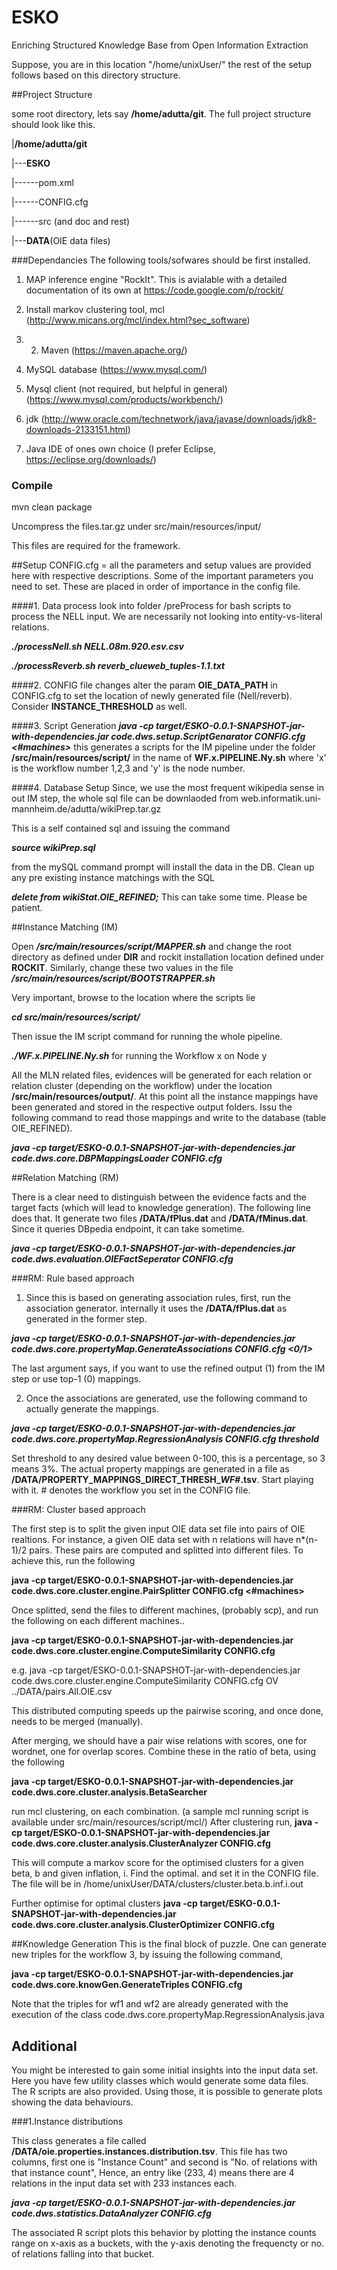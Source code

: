 # ESKO
Enriching Structured Knowledge Base from Open Information Extraction

Suppose, you are in this location "/home/unixUser/" the rest of the setup follows based on this directory structure.

##Project Structure

some root directory, lets say **/home/adutta/git**. The full project structure should look like this.

|**/home/adutta/git**

|---**ESKO**

|------pom.xml

|------CONFIG.cfg

|------src (and doc and rest)


|---**DATA**(OIE data files)

###Dependancies
The following tools/sofwares should be first installed.

1. MAP inference engine "RockIt". This is avialable with a detailed documentation of its own at https://code.google.com/p/rockit/

2. Install markov clustering tool, mcl (http://www.micans.org/mcl/index.html?sec_software)

3. 2. Maven (https://maven.apache.org/)

4. MySQL database (https://www.mysql.com/)
 
5. Mysql client (not required, but helpful in general) (https://www.mysql.com/products/workbench/)
 
6. jdk (http://www.oracle.com/technetwork/java/javase/downloads/jdk8-downloads-2133151.html)

7. Java IDE of ones own choice (I prefer Eclipse, https://eclipse.org/downloads/)

 


### Compile
mvn clean package

Uncompress the files.tar.gz under src/main/resources/input/

This files are required for the framework.

##Setup
CONFIG.cfg = all the parameters and setup values are provided here with respective descriptions. Some of the important parameters you need to set. These are placed in order of importance in the config file. 

####1. Data process
look into folder /preProcess for bash scripts to process the NELL input. We are necessarily not looking into entity-vs-literal relations. 

***./processNell.sh NELL.08m.920.esv.csv***

***./processReverb.sh reverb_clueweb_tuples-1.1.txt***

####2. CONFIG file changes
alter the param **OIE_DATA_PATH** in CONFIG.cfg to set the location of newly generated file (Nell/reverb). Consider **INSTANCE_THRESHOLD** as well. 

####3. Script Generation
***java -cp target/ESKO-0.0.1-SNAPSHOT-jar-with-dependencies.jar code.dws.setup.ScriptGenarator CONFIG.cfg <#machines>***
this generates a scripts for the IM pipeline under the folder  **/src/main/resources/script/** in the name of **WF.x.PIPELINE.Ny.sh** where 'x' is the workflow number 1,2,3 and 'y' is the node number.
 
 
####4. Database Setup
Since, we use the most frequent wikipedia sense in out IM step, the whole sql file can be downlaoded from web.informatik.uni-mannheim.de/adutta/wikiPrep.tar.gz

This is a self contained sql and issuing the command 

***source wikiPrep.sql*** 

from the mySQL command prompt will install the data in the DB. Clean up any pre existing instance matchings with the SQL 

***delete from wikiStat.OIE_REFINED;***  This can take some time. Please be patient.


##Instance Matching (IM)

Open ***/src/main/resources/script/MAPPER.sh*** and change the root directory as defined under **DIR** and rockit installation location defined under **ROCKIT**. Similarly, change these two values in the file ***/src/main/resources/script/BOOTSTRAPPER.sh***

Very important, browse to the location where the scripts lie

***cd src/main/resources/script/***

Then issue the IM script command for running the whole pipeline.

***./WF.x.PIPELINE.Ny.sh*** for running the Workflow x on Node y

All the MLN related files, evidences will be generated for each relation or relation cluster (depending on the workflow) under the location **/src/main/resources/output/**. At this point all the instance mappings have been generated and stored in the respective output folders. Issu the following command to read those mappings and write to the database (table OIE_REFINED).

***java -cp target/ESKO-0.0.1-SNAPSHOT-jar-with-dependencies.jar code.dws.core.DBPMappingsLoader CONFIG.cfg***

##Relation Matching (RM)

There is a clear need to distinguish between the evidence facts and the target facts (which will lead to knowledge generation). The following line does that. It generate two files **/DATA/fPlus.dat** and  **/DATA/fMinus.dat**. Since it queries DBpedia endpoint, it can take sometime.

***java -cp target/ESKO-0.0.1-SNAPSHOT-jar-with-dependencies.jar code.dws.evaluation.OIEFactSeperator CONFIG.cfg***

###RM: Rule based approach

1. Since this is based on generating association rules, first, run the association generator. internally it uses the **/DATA/fPlus.dat** as generated in the former step.

***java -cp target/ESKO-0.0.1-SNAPSHOT-jar-with-dependencies.jar code.dws.core.propertyMap.GenerateAssociations CONFIG.cfg <0/1>***

The last argument says, if you want to use the refined output (1) from the IM step or use top-1 (0) mappings.

2. Once the associations are generated, use the following command to actually generate the mappings.

***java -cp target/ESKO-0.0.1-SNAPSHOT-jar-with-dependencies.jar code.dws.core.propertyMap.RegressionAnalysis CONFIG.cfg threshold***

Set threshold to any desired value between 0-100, this is a percentage, so 3 means 3%. The actual property mappings are generated in a file as **/DATA/PROPERTY_MAPPINGS_DIRECT_THRESH_<threshold>_WF_#.tsv**. Start playing with it. # denotes the workflow you set in the CONFIG file.

###RM: Cluster based approach


The first step is to split the given input OIE data set file into pairs  of OIE realtions. For instance, a given OIE data set with n relations will have n*(n-1)/2 pairs. These pairs are computed and splitted into different files.
To achieve this, run the following

**java -cp target/ESKO-0.0.1-SNAPSHOT-jar-with-dependencies.jar code.dws.core.cluster.engine.PairSplitter CONFIG.cfg <type of file> <#machines>**

Once splitted, send the files to different machines, (probably scp), and run the following on each different machines..

**java -cp target/ESKO-0.0.1-SNAPSHOT-jar-with-dependencies.jar code.dws.core.cluster.engine.ComputeSimilarity CONFIG.cfg <type of Sim> <pairFile>**

e.g.
java -cp target/ESKO-0.0.1-SNAPSHOT-jar-with-dependencies.jar code.dws.core.cluster.engine.ComputeSimilarity CONFIG.cfg OV ../DATA/pairs.All.OIE.csv

This distributed computing speeds up the pairwise scoring, and once done, needs to be merged (manually).

After merging, we should have a pair wise relations with scores, one for wordnet, one for overlap scores.
Combine these in the ratio of beta, using the following 

**java -cp target/ESKO-0.0.1-SNAPSHOT-jar-with-dependencies.jar code.dws.core.cluster.analysis.BetaSearcher <WN pairwise score file> <Overlap pairwise score file>**


run mcl clustering, on each combination. (a sample mcl running script is available under src/main/resources/script/mcl/)
After clustering run,
**java -cp target/ESKO-0.0.1-SNAPSHOT-jar-with-dependencies.jar code.dws.core.cluster.analysis.ClusterAnalyzer CONFIG.cfg**

This will compute a markov score for the optimised clusters for a given beta, b and given inflation, i.
Find the optimal. and set it in the CONFIG file. The file will be in /home/unixUser/DATA/clusters/cluster.beta.b.inf.i.out

Further optimise for optimal clusters
**java -cp target/ESKO-0.0.1-SNAPSHOT-jar-with-dependencies.jar code.dws.core.cluster.analysis.ClusterOptimizer CONFIG.cfg <partially optimised file from previous step>**


##Knowledge Generation
This is the final block of puzzle. One can generate new triples for the workflow 3, by issuing the following command,

**java -cp target/ESKO-0.0.1-SNAPSHOT-jar-with-dependencies.jar code.dws.core.knowGen.GenerateTriples CONFIG.cfg**

Note that the triples for wf1 and wf2 are already generated with the execution of the class code.dws.core.propertyMap.RegressionAnalysis.java

## Additional

You might be interested to gain some initial insights into the input data set. Here you have few utility classes which would generate some data files. The R scripts are also provided. Using those, it is possible to generate plots showing the data behaviours. 

###1.Instance distributions

This class generates a file called **/DATA/oie.properties.instances.distribution.tsv**. This file has two columns, first one is "Instance Count"  and second is "No. of relations with that instance count", Hence, an entry like (233, 4) means there are 4 relations in the input data set with 233 instances each.

***java -cp target/ESKO-0.0.1-SNAPSHOT-jar-with-dependencies.jar code.dws.statistics.DataAnalyzer CONFIG.cfg***

The associated R script plots this behavior by plotting the instance counts range on x-axis as a buckets, with the y-axis denoting the frequencty or no. of relations falling into that bucket.




